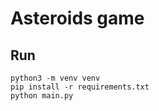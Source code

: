 # Asteroids game

## Run

```
python3 -m venv venv
pip install -r requirements.txt
python main.py
```
